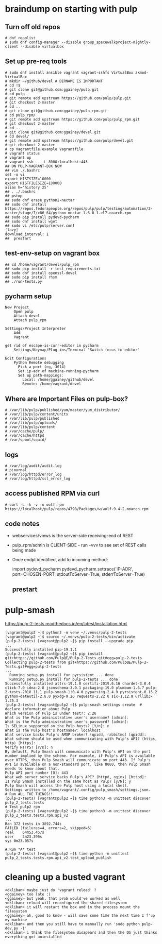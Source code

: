 # braindump on starting with pulp

## Turn off old repos

    # dnf repolist
    # sudo dnf config-manager --disable group_spacewalkproject-nightly-client --disable virtualbox

## Set up pre-req tools

    # sudo dnf install ansible vagrant vagrant-sshfs VirtualBox akmod-VirtualBox
    # mkdir ~/github/devel # DIRNAME IS IMPORTANT
    # cd !$
    # git clone git@github.com:ggainey/pulp.git
    # cd pulp
    # git remote add upstream https://github.com/pulp/pulp.git
    # git checkout 2-master
    # cd ..
    # git clone git@github.com:ggainey/pulp_rpm.git
    # cd pulp_rpm/
    # git remote add upstream https://github.com/pulp/pulp_rpm.git
    # git checkout 2-master
    # cd ..
    # git clone git@github.com:ggainey/devel.git
    # cd devel/
    # git remote add upstream https://github.com/pulp/devel.git
    # git checkout 2-master
    # cp Vagrantfile.example Vagrantfile
    # vagrant status
    # vagrant up
    # vagrant ssh -- -L 8000:localhost:443
    ## ON PULP-VAGRANT-BOX NOW
    ## vim ./.bashrc
    set -o vi
    export HISTSIZE=10000
    export HISTFILESIZE=100000
    alias h='history 25'
    ## . ./.bashrc
    ## pstop
    ## sudo dnf erase python2-nectar
    ## sudo dnf install https://repos.fedorapeople.org/repos/pulp/pulp/testing/automation/2-master/stage/7/x86_64/python-nectar-1.6.0-1.el7.noarch.rpm
    ## sudo pip install pydevd-pycharm
    ## sudo dnf install wget
    ## sudo vi /etc/pulp/server.conf
    [lazy]
    download_interval: 1
    ##  prestart

## test-env-setup on vagrant box

    ## cd /home/vagrant/devel/pulp_rpm
    ## sudo pip install -r test_requirements.txt
    ## sudo dnf install openssl-devel
    ## sudo pip install rhsm
    ## ./run-tests.py

## pycharm setup

    New Project
        Open pulp
        Attach devel
        Attach pulp_rpm

    Settings/Project Interpreter
        Add
        Vagrant

    get rid of escape-is-curr-editor in pycharm
        Settings/Keymap/Plug-ins/Terminal "Switch focus to editor"

    Edit Configurations
        Python Remote debugging
          Pick a port (eg, 3014)
          Set ip-adr of machine-running-pycharm
          Set up path-mappings:
            Local: /home/ggainey/github/devel
            Remote: /home/vagrant/devel

## Where are Important Files on pulp-box?

    # /var/lib/pulp/published/yum/master/yum_distributor/
    # /var/lib/pulp/content/units
    # /var/lib/pulp/published
    # /var/lib/pulp/uploads/
    # /var/lib/pulp/content
    # /var/cache/pulp/
    # /var/cache/httpd
    # /var/spool/squid/

## logs

    # /var/log/audit/audit.log
    # pjournal
    # /var/log/httpd/error_log
    # /var/log/httpd/ssl_error_log

## access published RPM via curl

    # curl -L -k -v -o wolf.rpm https://localhost/pulp/repos/4798/Packages/w/wolf-9.4-2.noarch.rpm

## code notes

* webservices/views is the server-side receiving-end of REST
* pulp_rpm/admin is CLIENT-SIDE - run -vvv to see set of REST calls being made
* Once endpt identified, add to incoming method:

    import pydevd_pycharm
    pydevd_pycharm.settrace('IP-ADR', port=CHOSEN-PORT, stdoutToServer=True, stderrToServer=True)
    ## prestart

# pulp-smash

https://pulp-2-tests.readthedocs.io/en/latest/installation.html

    [vagrant@pulp2 ~]$ python3 -m venv ~/.venvs/pulp-2-tests
    [vagrant@pulp2 ~]$ source ~/.venvs/pulp-2-tests/bin/activate
    (pulp-2-tests) [vagrant@pulp2 ~]$ pip install --upgrade pip
    ...
    Successfully installed pip-19.1.1
    (pulp-2-tests) [vagrant@pulp2 ~]$ pip install git+https://github.com/PulpQE/Pulp-2-Tests.git#egg=pulp-2-tests
    Collecting pulp-2-tests from git+https://github.com/PulpQE/Pulp-2-Tests.git#egg=pulp-2-tests
    ...
      Running setup.py install for pyrsistent ... done
      Running setup.py install for pulp-2-tests ... done
    Successfully installed attrs-19.1.0 certifi-2019.6.16 chardet-3.0.4 click-7.0 idna-2.8 jsonschema-3.0.1 packaging-19.0 plumbum-1.6.7 pulp-2-tests-2018.11.1 pulp-smash-1!0.4.0 pyparsing-2.4.0 pyrsistent-0.15.2 python-dateutil-2.8.0 pyxdg-0.26 requests-2.22.0 six-1.12.0 urllib3-1.25.3
    (pulp-2-tests) [vagrant@pulp2 ~]$ pulp-smash settings create  # declare information about Pulp
    Which version of Pulp is under test?: 2.20
    What is the Pulp administrative user's username? [admin]:
    What is the Pulp administrative user's password? [admin]:
    Is SELinux supported on the Pulp hosts? [Y/n]: n
    What is the Pulp host's hostname?: localhost
    What service backs Pulp's AMQP broker? (qpidd, rabbitmq) [qpidd]:
    What scheme should be used when communicating with Pulp's API? (https, http) [https]:
    Verify HTTPS? [Y/n]: n
    By default, Pulp Smash will communicate with Pulp's API on the port number implied by the scheme. For example, if Pulp's API is available over HTTPS, then Pulp Smash will communicate on port 443. If Pulp's API is available on a non-standard port, like 8000, then Pulp Smash needs to know about that.
    Pulp API port number [0]: 443
    What web server service backs Pulp's API? (httpd, nginx) [httpd]:
    Is Pulp Smash installed on the same host as Pulp? [y/N]: y
    Pulp Smash will access the Pulp host using a local shell.
    Settings written to /home/vagrant/.config/pulp_smash/settings.json.
    # Run ALL THE THINGS!!
    (pulp-2-tests) [vagrant@pulp2 ~]$ time python3 -m unittest discover pulp_2_tests.tests
    # Test pulp2 rpm
    (pulp-2-tests) [vagrant@pulp2 ~]$ time python3 -m unittest discover pulp_2_tests.tests.rpm.api_v2
    ...
    Ran 372 tests in 3892.744s
    FAILED (failures=4, errors=2, skipped=6)
    real	64m53.457s
    user	2m23.396s
    sys	0m23.057s

    # Run *A* test
    (pulp-2-tests) [vagrant@pulp2 ~]$ time python -m unittest pulp_2_tests.tests.rpm.api_v2.test_upload_publish

# cleaning up a busted vagrant

    <dkliban> maybe just do 'vagrant reload' ?
    <ggainey> too late :)
    <ggainey> but yeah, that prob would've worked as well
    <dkliban> reload will reconfigured the shared filesystem
    <dkliban> it will restart the box and in the process mount the filesystem
    <ggainey> ah, good to know - will save some time the next time I f'up my machine
    <dkliban> and then you still have to manually run 'sudo python pulp-dev.py -I'
    <dkliban> i think the filesystem disapears and then the OS just thinks everything got uninstalled
